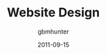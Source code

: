 ---
author: gbmhunter
categories: [ "Programming", "Web Design" ]
date: 2011-09-15
draft: false
tags: [ "programming", "web design" ]
title: "Website Design"
type: page
---